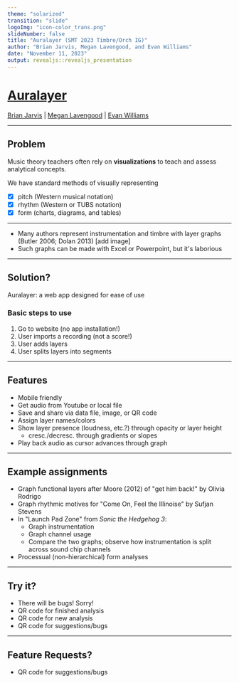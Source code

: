 ```yaml
---
theme: "solarized"
transition: "slide"
logoImg: "icon-color_trans.png"
slideNumber: false
title: "Auralayer (SMT 2023 Timbre/Orch IG)"
author: "Brian Jarvis, Megan Lavengood, and Evan Williams"
date: "November 11, 2023"
output: revealjs::revealjs_presentation
---
```


# [Auralayer](https://brianedwardjarvis.com/auralayer/auralayer.html)

[Brian Jarvis](brianedwardjarvis.com) | [Megan Lavengood](meganlavengood.com) | [Evan Williams](https://github.com/likethebourbon)

---

## Problem

Music theory teachers often rely on **visualizations** to teach and assess analytical concepts.

We have standard methods of visually representing

- [x] pitch (Western musical notation)
- [x] rhythm (Western or TUBS notation)
- [x] form (charts, diagrams, and tables)

---

- Many authors represent instrumentation and timbre with layer graphs (Butler 2006; Dolan 2013) [add image]
- Such graphs can be made with Excel or Powerpoint, but it's laborious


---

## Solution?

Auralayer: a web app designed for ease of use

### Basic steps to use

1. Go to website (no app installation!)
2. User imports a recording (not a score!)
3. User adds layers
4. User splits layers into segments

---

## Features

- Mobile friendly
- Get audio from Youtube or local file
- Save and share via data file, image, or QR code
- Assign layer names/colors
- Show layer presence (loudness, etc.?) through opacity or layer height
  - cresc./decresc. through gradients or slopes
- Play back audio as cursor advances through graph

---

## Example assignments

- Graph functional layers after Moore (2012) of "get him back!" by Olivia Rodrigo
- Graph rhythmic motives for "Come On, Feel the Illinoise" by Sufjan Stevens
- In "Launch Pad Zone" from _Sonic the Hedgehog 3_:
  - Graph instrumentation
  - Graph channel usage
  - Compare the two graphs; observe how instrumentation is split across sound chip channels
- Processual (non-hierarchical) form analyses

---

## Try it?

- There will be bugs! Sorry!
- QR code for finished analysis
- QR code for new analysis
- QR code for suggestions/bugs

---

## Feature Requests?

- QR code for suggestions/bugs

